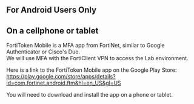 For Android Users Only
----------------------


On a cellphone or tablet
------------------------

FortiToken Mobile is a MFA app from FortiNet, similar to Google Authenticator or Cisco's Duo.  
We will use MFA with the FortiClient VPN to access the Lab environment.  

Here is a link to the FortiToken Mobile app on the Google Play Store: https://play.google.com/store/apps/details?id=com.fortinet.android.ftm&hl=en_US&gl=US

You will need to download and install the app on a phone or tablet.
